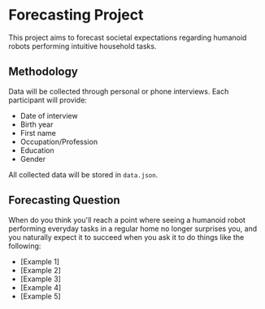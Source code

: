 # Forecasting Project

This project aims to forecast societal expectations regarding humanoid robots performing intuitive household tasks.

## Methodology

Data will be collected through personal or phone interviews. Each participant will provide:
- Date of interview
- Birth year
- First name
- Occupation/Profession
- Education
- Gender

All collected data will be stored in `data.json`.

## Forecasting Question

When do you think you'll reach a point where seeing a humanoid robot performing everyday tasks in a regular home no longer surprises you, and you naturally expect it to succeed when you ask it to do things like the following:

- [Example 1]
- [Example 2]
- [Example 3]
- [Example 4]
- [Example 5] 